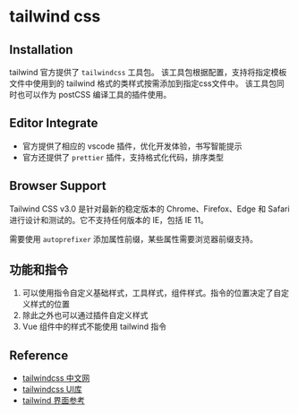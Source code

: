 # tailwind css

## Installation
tailwind 官方提供了 `tailwindcss` 工具包。
该工具包根据配置，支持将指定模板文件中使用到的 tailwind 格式的类样式按需添加到指定css文件中。
该工具包同时也可以作为 postCSS 编译工具的插件使用。

## Editor Integrate
- 官方提供了相应的 vscode 插件，优化开发体验，书写智能提示
- 官方还提供了 `prettier` 插件，支持格式化代码，排序类型

## Browser Support
Tailwind CSS v3.0 是针对最新的稳定版本的 Chrome、Firefox、Edge 和 Safari 进行设计和测试的。它不支持任何版本的 IE，包括 IE 11。

需要使用 `autoprefixer` 添加属性前缀，某些属性需要浏览器前缀支持。

## 功能和指令
1. 可以使用指令自定义基础样式，工具样式，组件样式。指令的位置决定了自定义样式的位置
2. 除此之外也可以通过插件自定义样式
3. Vue 组件中的样式不能使用 tailwind 指令
   
## Reference
- [tailwindcss 中文网](https://www.tailwindcss.cn/docs/overflow)
- [tailwindcss UI库](https://tailwindcomponents.com/components/pages)
- [tailwind 界面参考](https://demos.creative-tim.com/soft-ui-dashboard-pro-tailwind/pages/ecommerce/products/edit-product.html)